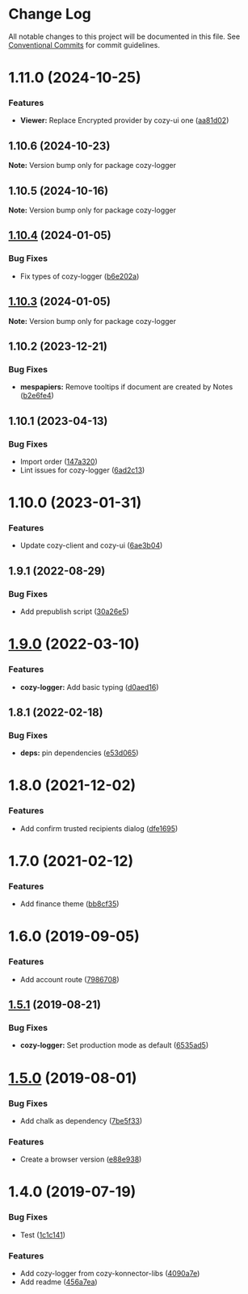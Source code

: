 # Change Log

All notable changes to this project will be documented in this file.
See [Conventional Commits](https://conventionalcommits.org) for commit guidelines.

# 1.11.0 (2024-10-25)


### Features

* **Viewer:** Replace Encrypted provider by cozy-ui one ([aa81d02](https://github.com/cozy/cozy-libs/commit/aa81d02f0a70de8044f704cbd895b1d54c9f38b8))





## 1.10.6 (2024-10-23)

**Note:** Version bump only for package cozy-logger





## 1.10.5 (2024-10-16)

**Note:** Version bump only for package cozy-logger





## [1.10.4](https://github.com/cozy/cozy-libs/compare/cozy-logger@1.10.3...cozy-logger@1.10.4) (2024-01-05)


### Bug Fixes

* Fix types of cozy-logger ([b6e202a](https://github.com/cozy/cozy-libs/commit/b6e202a4c59fc6d9314170123d4cdbf0b23d960e))





## [1.10.3](https://github.com/cozy/cozy-libs/compare/cozy-logger@1.10.2...cozy-logger@1.10.3) (2024-01-05)

**Note:** Version bump only for package cozy-logger





## 1.10.2 (2023-12-21)


### Bug Fixes

* **mespapiers:** Remove tooltips if document are created by Notes ([b2e6fe4](https://github.com/cozy/cozy-libs/commit/b2e6fe402146173fc529b8af487fa7c00b2c37d6))





## 1.10.1 (2023-04-13)


### Bug Fixes

* Import order ([147a320](https://github.com/cozy/cozy-libs/commit/147a3206f6bc33e9637ebea75f259e8dc7ccf667))
* Lint issues for cozy-logger ([6ad2c13](https://github.com/cozy/cozy-libs/commit/6ad2c13c709fce9123ed5d31d6db6a33215cd191))





# 1.10.0 (2023-01-31)


### Features

* Update cozy-client and cozy-ui ([6ae3b04](https://github.com/cozy/cozy-libs/commit/6ae3b04925ae64fa30f3ec8b6e716453d0a630fe))





## 1.9.1 (2022-08-29)


### Bug Fixes

* Add prepublish script ([30a26e5](https://github.com/cozy/cozy-libs/commit/30a26e5109dcdfc636c76e6cdd20fdec313359ee))





# [1.9.0](https://github.com/cozy/cozy-libs/compare/cozy-logger@1.8.1...cozy-logger@1.9.0) (2022-03-10)


### Features

* **cozy-logger:** Add basic typing ([d0aed16](https://github.com/cozy/cozy-libs/commit/d0aed164e90e05530c91a56d8de72ad370edd3ed))





## 1.8.1 (2022-02-18)


### Bug Fixes

* **deps:** pin dependencies ([e53d065](https://github.com/cozy/cozy-libs/commit/e53d065090224ea340b2c25c3afd14f223f4d119))





# 1.8.0 (2021-12-02)


### Features

* Add confirm trusted recipients dialog ([dfe1695](https://github.com/cozy/cozy-libs/commit/dfe1695))





# 1.7.0 (2021-02-12)


### Features

* Add finance theme ([bb8cf35](https://github.com/cozy/cozy-libs/commit/bb8cf35))





# 1.6.0 (2019-09-05)


### Features

* Add account route ([7986708](https://github.com/cozy/cozy-libs/commit/7986708))





## [1.5.1](https://github.com/cozy/cozy-libs/compare/cozy-logger@1.5.0...cozy-logger@1.5.1) (2019-08-21)


### Bug Fixes

* **cozy-logger:** Set production mode as default ([6535ad5](https://github.com/cozy/cozy-libs/commit/6535ad5))





# [1.5.0](https://github.com/cozy/cozy-libs/compare/cozy-logger@1.4.0...cozy-logger@1.5.0) (2019-08-01)


### Bug Fixes

* Add chalk as dependency ([7be5f33](https://github.com/cozy/cozy-libs/commit/7be5f33))


### Features

* Create a browser version ([e88e938](https://github.com/cozy/cozy-libs/commit/e88e938))





# 1.4.0 (2019-07-19)


### Bug Fixes

* Test ([1c1c141](https://github.com/cozy/cozy-libs/commit/1c1c141))


### Features

* Add cozy-logger from cozy-konnector-libs ([4090a7e](https://github.com/cozy/cozy-libs/commit/4090a7e))
* Add readme ([456a7ea](https://github.com/cozy/cozy-libs/commit/456a7ea))
